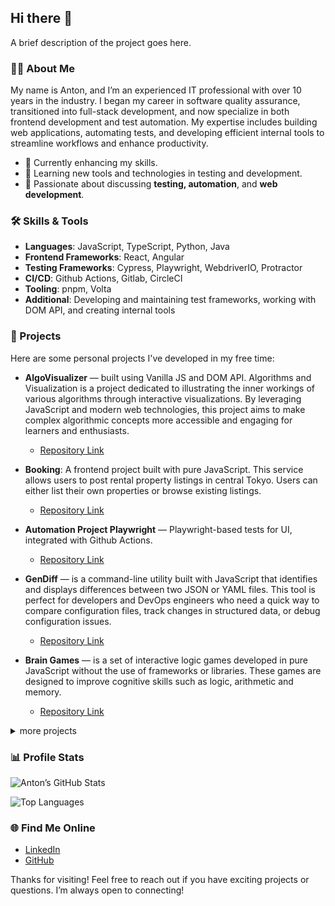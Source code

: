## Hi there 👋

A brief description of the project goes here.

### 👨‍💻 About Me
My name is Anton, and I’m an experienced IT professional with over 10 years in the industry. I began my career in software quality assurance, transitioned into full-stack development, and now specialize in both frontend development and test automation. My expertise includes building web applications, automating tests, and developing efficient internal tools to streamline workflows and enhance productivity. 

- 🔭 Currently enhancing my skills.
- 🌱 Learning new tools and technologies in testing and development.
- 💬 Passionate about discussing **testing, automation**, and **web development**.

### 🛠️ Skills & Tools
- **Languages**: JavaScript, TypeScript, Python, Java
- **Frontend Frameworks**: React, Angular
- **Testing Frameworks**: Cypress, Playwright, WebdriverIO, Protractor
- **CI/CD**: Github Actions, Gitlab, CircleCI
- **Tooling**: pnpm, Volta
- **Additional**: Developing and maintaining test frameworks, working with DOM API, and creating internal tools

### 🚀 Projects
Here are some personal projects I've developed in my free time:

- **AlgoVisualizer** — built using Vanilla JS and DOM API. Algorithms and Visualization is a project dedicated to illustrating the inner workings of various algorithms through interactive visualizations. By leveraging JavaScript and modern web technologies, this project aims to make complex algorithmic concepts more accessible and engaging for learners and enthusiasts.
  - [Repository Link](https://github.com/zhukoff-av/AlgorithmsJS)

- **Booking**: A frontend project built with pure JavaScript. This service allows users to post rental property listings in central Tokyo. Users can either list their own properties or browse existing listings.
  - [Repository Link](https://github.com/zhukoff-av/keksobooking)

- **Automation Project Playwright** — Playwright-based tests for UI, integrated with Github Actions.
  - [Repository Link](https://github.com/zhukoff-av/Playwright)

- **GenDiff** — is a command-line utility built with JavaScript that identifies and displays differences between two JSON or YAML files. This tool is perfect for developers and DevOps engineers who need a quick way to compare configuration files, track changes in structured data, or debug configuration issues.
  - [Repository Link](https://github.com/zhukoff-av/Gendiff)

- **Brain Games** — is a set of interactive logic games developed in pure JavaScript without the use of frameworks or libraries. These games are designed to improve cognitive skills such as logic, arithmetic and memory.
  - [Repository Link](https://github.com/zhukoff-av/Brain-Games)

<details>
  <summary>more projects</summary>
  
- **React Basics**: A project demonstrating fundamental concepts of React, including component creation, state management, and props handling.
  - [Repository Link](https://github.com/zhukoff-av/react-complete)

- **React Quiz**: An interactive quiz application developed using React. It features dynamic question rendering and real-time score updates.
  - [Repository Link](https://github.com/zhukoff-av/react-QUIZ)

- **Cypress Basics**: A collection of test cases showcasing the basics of Cypress for end-to-end testing of web applications.
  - [Repository Link](https://github.com/zhukoff-av/cypress-playground)

- **Cypress Visual Regression**: A project focused on implementing visual regression testing using Cypress to ensure UI consistency across versions.
  - [Repository Link](https://github.com/zhukoff-av/cypress-visual-regression)

- **Google Sheet with Pure JS**: A web application that replicates basic functionalities of Google Sheets, developed using pure JavaScript.
  - [Repository Link](https://github.com/zhukoff-av/google-sheets)

- **Udagram**: A simple cloud application developed alongside the Udacity Cloud Engineering Nanodegree. It allows users to register and log into a web client, post photos to the feed,   and process photos using an image filtering microservice.
  - **Frontend**: Angular web application built with Ionic Framework.
  - **Backend RESTful API**: Node-Express application.
  - [Repository Link](https://github.com/zhukoff-av/udagram)

- **Pact Test in Java**: A project demonstrating consumer-driven contract testing using Pact in a Java environment.
  - [Repository Link](https://github.com/zhukoff-av/pact-sample)

- **SpringBoot Basic App**: A basic application built with Spring Boot in Java, showcasing RESTful API development and dependency injection.
  - [Repository Link](https://github.com/zhukoff-av/springBootApp)

</details>

### 📊 Profile Stats
![Anton’s GitHub Stats](https://github-readme-stats.vercel.app/api?username=zhukoff-av&show_icons=true&theme=default)

![Top Languages](https://github-readme-stats.vercel.app/api/top-langs/?username=zhukoff-av&layout=compact&langs_count=8&hide=html)

### 🌐 Find Me Online
- [LinkedIn](http://www.linkedin.com/in/antonzhukov1)
- [GitHub](https://github.com/zhukoff-av)

Thanks for visiting! Feel free to reach out if you have exciting projects or questions. I’m always open to connecting!
